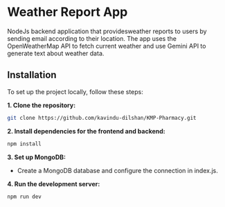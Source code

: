 # Weather Report App
NodeJs backend application that providesweather reports to users by sending email according to their location. The app uses the OpenWeatherMap API to fetch current weather and use Gemini API to generate text about weather data. 
<br>

## Installation

To set up the project locally, follow these steps:

**1. Clone the repository:**

```bash
git clone https://github.com/kavindu-dilshan/KMP-Pharmacy.git
```

**2. Install dependencies for the frontend and backend:**

```bash
npm install
```

**3. Set up MongoDB:**

- Create a MongoDB database and configure the connection in index.js.

**4. Run the development server:**

```bash
npm run dev
```

<br>
